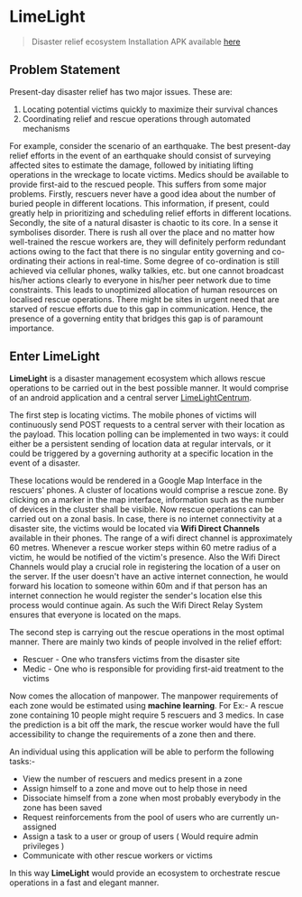 # LimeLight
> Disaster relief ecosystem
> Installation APK available [here](https://github.com/CurlSudoBash/LimeLight/tree/master/bin)

## Problem Statement

Present-day disaster relief has two major issues. These are:

1. Locating potential victims quickly to maximize their survival chances
2. Coordinating relief and rescue operations through automated mechanisms

For example, consider the scenario of an earthquake. The best present-day relief efforts in the event of an earthquake should consist of surveying affected sites to estimate the damage, followed by initiating lifting operations in the wreckage to locate victims. Medics should be available to provide first-aid to the rescued people. This suffers from some major problems. Firstly, rescuers never have a good idea about the number of buried people in different locations. This information, if present, could greatly help in prioritizing and scheduling relief efforts in different locations. Secondly, the site of a natural disaster is chaotic to its core. In a sense it symbolises disorder. There is rush all over the place and no matter how well-trained the rescue workers are, they will definitely perform redundant actions owing to the fact that there is no singular entity governing and co-ordinating their actions in real-time. Some degree of co-ordination is still achieved via cellular phones, walky talkies, etc. but one cannot broadcast his/her actions clearly to everyone in his/her peer network due to time constraints. This leads to unoptimized allocation of human resources on localised rescue operations. There might be sites in urgent need that are starved of rescue efforts due to this gap in communication. Hence, the presence of a governing entity that bridges this gap is of paramount importance.

## Enter LimeLight

**LimeLight** is a disaster management ecosystem which allows rescue operations to be carried out in the best possible manner. It would comprise of an android application and a central server [LimeLightCentrum](https://github.com/CurlSudoBash/LimeLightCentrum).

The first step is locating victims. The mobile phones of victims will continuously send POST requests to a central server with their location as the payload. This location polling can be implemented in two ways: it could either be a persistent sending of location data at regular intervals, or it could be triggered by a governing authority at a specific location in the event of a disaster.

These locations would be rendered in a Google Map Interface in the rescuers' phones. A cluster of locations would comprise a rescue zone. By clicking on a marker in the map interface, information such as the number of devices in the cluster shall be visible. Now rescue operations can be carried out on a zonal basis. In case, there is no internet connectivity at a disaster site, the victims would be located via **Wifi Direct Channels** available in their phones. The range of a wifi direct channel is approximately 60 metres. Whenever a rescue worker steps within 60 metre radius of a victim, he would be notified of the victim's presence. Also the Wifi Direct Channels would play a crucial role in registering the location of a user on the server. If the user doesn't have an active internet connection, he would forward his location to someone within 60m and if that person has an internet connection he would register the sender's location else this process would continue again. As such the Wifi Direct Relay System ensures that everyone is located on the maps.

The second step is carrying out the rescue operations in the most optimal manner. There are mainly two kinds of people involved in the relief effort:

* Rescuer - One who transfers victims from the disaster site
* Medic - One who is responsible for providing first-aid treatment to the victims

Now comes the allocation of manpower. The manpower requirements of each zone would be estimated using **machine learning**. For Ex:- A rescue zone containing 10 people might require 5 rescuers and 3 medics. In case the prediction is a bit off the mark, the rescue worker would have the full accessibility to change the requirements of a zone then and there.

An individual using this application will be able to perform the following tasks:-

* View the number of rescuers and medics present in a zone
* Assign himself to a zone and move out to help those in need
* Dissociate himself from a zone when most probably everybody in the zone has been saved
* Request reinforcements from the pool of users who are currently un-assigned
* Assign a task to a user or group of users ( Would require admin privileges )
* Communicate with other rescue workers or victims

In this way **LimeLight** would provide an ecosystem to orchestrate rescue operations in a fast and elegant manner.




